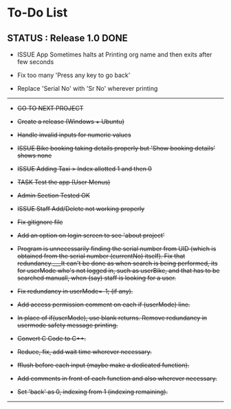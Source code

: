 # To-Do List

## STATUS : Release 1.0 DONE

-   ISSUE App Sometimes halts at Printing org name and then exits after few seconds

-   Fix too many 'Press any key to go back'

-   Replace 'Serial No' with 'Sr No' wherever printing

---

-   ~~GO TO NEXT PROJECT~~

-   ~~Create a release (Windows + Ubuntu)~~

-   ~~Handle invalid inputs for numeric values~~

-   ~~ISSUE Bike booking taking details properly but 'Show booking details' shows none~~

-   ~~ISSUE Adding Taxi > Index allotted 1 and then 0~~

-   ~~TASK Test the app (User Menus)~~

-   ~~Admin Section Tested OK~~

-   ~~ISSUE Staff Add/Delete not working properly~~

-   ~~Fix gitignore file~~

-   ~~Add an option on login screen to see 'about project'~~

-   ~~Program is unnecessarily finding the serial number from UID (which is obtained from the serial number (currentNo) itself). Fix that redundancy.\_\_\_It can't be done as when search is being performed, its for userMode who's not logged in, such as userBike, and that has to be searched manuall, when (say) staff is looking for a user.~~

-   ~~Fix redundancy in userMode=-1; (if any).~~

-   ~~Add access permission comment on each if (userMode) line.~~

-   ~~In place of if(userMode), use blank returns. Remove redundancy in usermode safety message printing.~~

-   ~~Convert C Code to C++.~~

-   ~~Reduce, fix, add wait time wherever necessary.~~

-   ~~fflush before each input (maybe make a dedicated function).~~

-   ~~Add comments in front of each function and also wherever necessary.~~

-   ~~Set 'back' as 0, indexing from 1 (indexing remaining).~~

---
